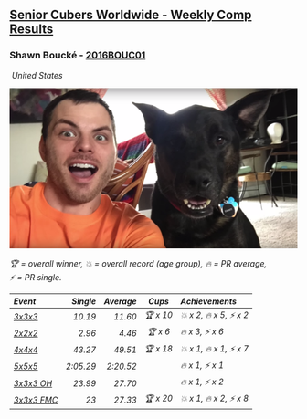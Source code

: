 <style>table {white-space: nowrap;}</style>
<link rel="stylesheet" type="text/css" href="/scw-comp/css/flags.css" />

## [Senior Cubers Worldwide - Weekly Comp Results](/scw-comp/results/)
### Shawn Boucké - [2016BOUC01](https://www.worldcubeassociation.org/persons/2016BOUC01)

<i class="flag flag-US" />&nbsp;United States

![Shawn Boucké](1471010375.png)

<span style="white-space: nowrap;">🏆 = overall winner</span>, <span style="white-space: nowrap;">💥 = overall record (age group)</span>, <span style="white-space: nowrap;">🔥 = PR average</span>, <span style="white-space: nowrap;">⚡ = PR single</span>.

| Event | Single | Average | Cups | Achievements|
| :-- | --: | --: | :--: | :-- |
| [3x3x3](333.md) | 10.19 | 11.60 | 🏆 x 10 | 💥 x 2, 🔥 x 5, ⚡ x 2 |
| [2x2x2](222.md) | 2.96 | 4.46 | 🏆 x 6 | 🔥 x 3, ⚡ x 6 |
| [4x4x4](444.md) | 43.27 | 49.51 | 🏆 x 18 | 💥 x 1, 🔥 x 1, ⚡ x 7 |
| [5x5x5](555.md) | 2:05.29 | 2:20.52 |  | 🔥 x 1, ⚡ x 1 |
| [3x3x3 OH](333oh.md) | 23.99 | 27.70 |  | 🔥 x 1, ⚡ x 2 |
| [3x3x3 FMC](333fm.md) | 23 | 27.33 | 🏆 x 20 | 💥 x 1, 🔥 x 2, ⚡ x 8 |

<!-- Global site tag (gtag.js) - Google Analytics -->
<script async src="https://www.googletagmanager.com/gtag/js?id=UA-86348435-3"></script>
<script>window.dataLayer = window.dataLayer || []; function gtag() {dataLayer.push(arguments);} gtag('js', new Date()); gtag('config', 'UA-86348435-3');</script>
